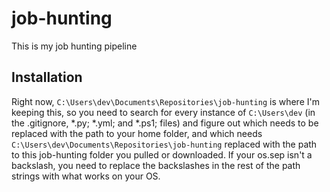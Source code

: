 # job-hunting
This is my job hunting pipeline

## Installation
Right now, <code>C:\Users\dev\Documents\Repositories\job-hunting</code> is where I'm keeping this, so you need to search for every instance of <code>C:\Users\dev</code> (in the .gitignore, *.py; *.yml; and *.ps1; files) and figure out which needs to be replaced with the path to your home folder, and which needs <code>C:\Users\dev\Documents\Repositories\job-hunting</code> replaced with the path to this job-hunting folder you pulled or downloaded. If your os.sep isn't a backslash, you need to replace the backslashes in the rest of the path strings with what works on your OS.
